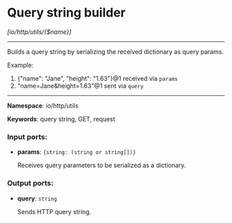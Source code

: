 # Query string builder

_[io/http/utils/{$name}]_

---

Builds a query string by serializing the received dictionary as query params.

Example:
1. {"name": "Jane", "height": "1.63"}@1 received via `params`
2. "name=Jane&height=1.63"@1 sent via `query`

---

__Namespace__: io/http/utils

__Keywords__: query string, GET, request

### Input ports:

* __params__: ` {string: (string or string[])} `

    Receives query parameters to be serialized as a dictionary.

### Output ports:

* __query__: ` string `

    Sends HTTP query string.

